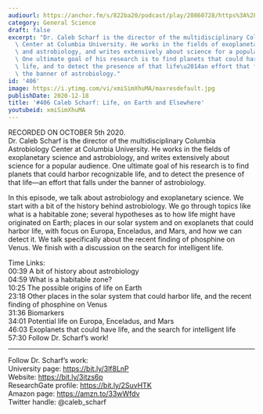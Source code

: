 ```yaml
---
audiourl: https://anchor.fm/s/822ba20/podcast/play/20860728/https%3A%2F%2Fd3ctxlq1ktw2nl.cloudfront.net%2Fstaging%2F2020-9-9%2Fe21d68a2-982a-36a4-1698-d44998574b48.m4a
category: General Science
draft: false
excerpt: "Dr. Caleb Scharf is the director of the multidisciplinary Columbia Astrobiology\
  \ Center at Columbia University. He works in the fields of exoplanetary science\
  \ and astrobiology, and writes extensively about science for a popular audience.\
  \ One ultimate goal of his research is to find planets that could harbor recognizable\
  \ life, and to detect the presence of that life\u2014an effort that falls under\
  \ the banner of astrobiology."
id: '406'
image: https://i.ytimg.com/vi/xmiSimXhuMA/maxresdefault.jpg
publishDate: 2020-12-18
title: '#406 Caleb Scharf: Life, on Earth and Elsewhere'
youtubeid: xmiSimXhuMA
---
```

<div class="timelinks">

RECORDED ON OCTOBER 5th 2020.  
Dr. Caleb Scharf is the director of the multidisciplinary Columbia Astrobiology Center at Columbia University. He works in the fields of exoplanetary science and astrobiology, and writes extensively about science for a popular audience. One ultimate goal of his research is to find planets that could harbor recognizable life, and to detect the presence of that life—an effort that falls under the banner of astrobiology.

In this episode, we talk about astrobiology and exoplanetary science. We start with a bit of the history behind astrobiology. We go through topics like what is a habitable zone; several hypotheses as to how life might have originated on Earth; places in our solar system and on exoplanets that could harbor life, with focus on Europa, Enceladus, and Mars, and how we can detect it. We talk specifically about the recent finding of phosphine on Venus. We finish with a discussion on the search for intelligent life.

Time Links:  
<time>00:39</time> A bit of history about astrobiology  
<time>04:59</time> What is a habitable zone?  
<time>10:25</time> The possible origins of life on Earth  
<time>23:18</time> Other places in the solar system that could harbor life, and the recent finding of phosphine on Venus  
<time>31:36</time> Biomarkers   
<time>34:01</time> Potential life on Europa, Enceladus, and Mars  
<time>46:03</time> Exoplanets that could have life, and the search for intelligent life  
<time>57:30</time> Follow Dr. Scharf’s work!

---

Follow Dr. Scharf’s work:  
University page: https://bit.ly/3lf8LnP  
Website: https://bit.ly/3itzs6p  
ResearchGate profile: https://bit.ly/2SuvHTK  
Amazon page: https://amzn.to/33wWfdv  
Twitter handle: @caleb_scharf
</div>

